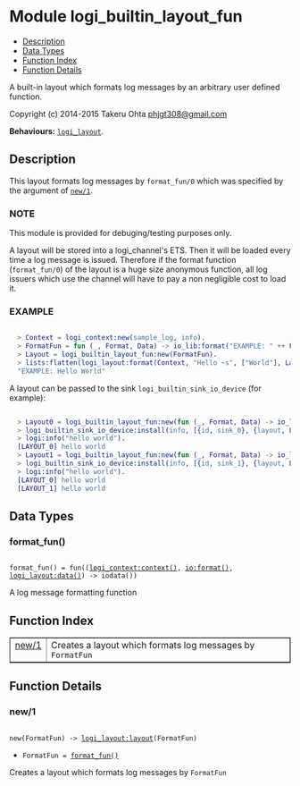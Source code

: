 

# Module logi_builtin_layout_fun #
* [Description](#description)
* [Data Types](#types)
* [Function Index](#index)
* [Function Details](#functions)

A built-in layout which formats log messages by an arbitrary user defined function.

Copyright (c) 2014-2015 Takeru Ohta <phjgt308@gmail.com>

__Behaviours:__ [`logi_layout`](logi_layout.md).

<a name="description"></a>

## Description ##

This layout formats log messages by `format_fun/0` which was specified by the argument of [`new/1`](#new-1).


### <a name="NOTE">NOTE</a> ###

This module is provided for debuging/testing purposes only.

A layout will be stored into a logi_channel's ETS.
Then it will be loaded every time a log message is issued.
Therefore if the format function (`format_fun/0`) of the layout is a huge size anonymous function,
all log issuers which use the channel will have to pay a non negligible cost to load it.


### <a name="EXAMPLE">EXAMPLE</a> ###


```erlang

  > Context = logi_context:new(sample_log, info).
  > FormatFun = fun (_, Format, Data) -> io_lib:format("EXAMPLE: " ++ Format, Data) end.
  > Layout = logi_builtin_layout_fun:new(FormatFun).
  > lists:flatten(logi_layout:format(Context, "Hello ~s", ["World"], Layout)).
  "EXAMPLE: Hello World"
```

A layout can be passed to the sink `logi_builtin_sink_io_device` (for example):

```erlang

  > Layout0 = logi_builtin_layout_fun:new(fun (_, Format, Data) -> io_lib:format("[LAYOUT_0] " ++ Format ++ "\n", Data) end).
  > logi_builtin_sink_io_device:install(info, [{id, sink_0}, {layout, Layout0}]).
  > logi:info("hello world").
  [LAYOUT_0] hello world
  > Layout1 = logi_builtin_layout_fun:new(fun (_, Format, Data) -> io_lib:format("[LAYOUT_1] " ++ Format ++ "\n", Data) end).
  > logi_builtin_sink_io_device:install(info, [{id, sink_1}, {layout, Layout1}]).
  > logi:info("hello world").
  [LAYOUT_0] hello world
  [LAYOUT_1] hello world
```

<a name="types"></a>

## Data Types ##




### <a name="type-format_fun">format_fun()</a> ###


<pre><code>
format_fun() = fun((<a href="logi_context.md#type-context">logi_context:context()</a>, <a href="io.md#type-format">io:format()</a>, <a href="logi_layout.md#type-data">logi_layout:data()</a>) -&gt; iodata())
</code></pre>

 A log message formatting function

<a name="index"></a>

## Function Index ##


<table width="100%" border="1" cellspacing="0" cellpadding="2" summary="function index"><tr><td valign="top"><a href="#new-1">new/1</a></td><td>Creates a layout which formats log messages by <code>FormatFun</code></td></tr></table>


<a name="functions"></a>

## Function Details ##

<a name="new-1"></a>

### new/1 ###

<pre><code>
new(FormatFun) -&gt; <a href="logi_layout.md#type-layout">logi_layout:layout</a>(FormatFun)
</code></pre>

<ul class="definitions"><li><code>FormatFun = <a href="#type-format_fun">format_fun()</a></code></li></ul>

Creates a layout which formats log messages by `FormatFun`

